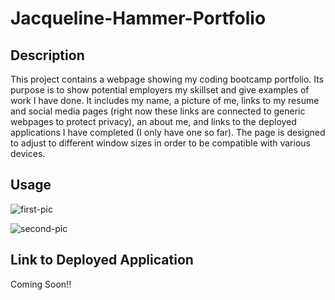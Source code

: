 # Jacqueline-Hammer-Portfolio

## Description

This project contains a webpage showing my coding bootcamp portfolio. Its purpose is to show potential employers my skillset and give examples of work I have done. It includes my name, a picture of me, links to my resume and social media pages (right now these links are connected to generic webpages to protect privacy), an about me, and links to the deployed applications I have completed (I only have one so far). The page is designed to adjust to different window sizes in order to be compatible with various devices.

## Usage

![first-pic](https://user-images.githubusercontent.com/106570933/176100403-a6e631db-a32c-4349-8c1e-b42cafeaced2.png)

![second-pic](https://user-images.githubusercontent.com/106570933/176100423-983fe55f-a702-49a7-bda9-5c3d8993613c.png)


## Link to Deployed Application

Coming Soon!!
